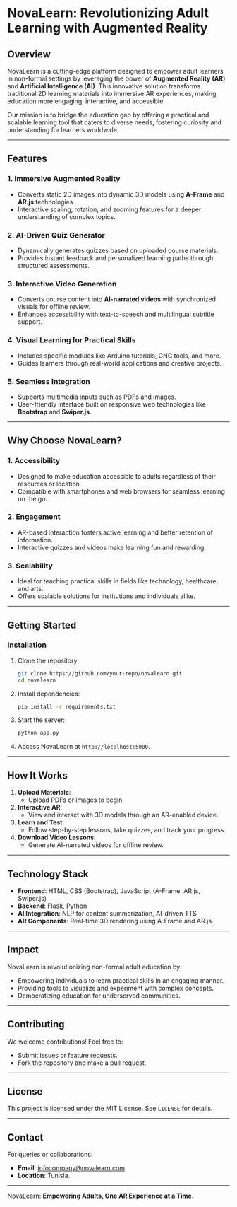 # **NovaLearn: Revolutionizing Adult Learning with Augmented Reality**

## **Overview**
NovaLearn is a cutting-edge platform designed to empower adult learners in non-formal settings by leveraging the power of **Augmented Reality (AR)** and **Artificial Intelligence (AI)**. This innovative solution transforms traditional 2D learning materials into immersive AR experiences, making education more engaging, interactive, and accessible.

Our mission is to bridge the education gap by offering a practical and scalable learning tool that caters to diverse needs, fostering curiosity and understanding for learners worldwide.

---

## **Features**

### **1. Immersive Augmented Reality**
- Converts static 2D images into dynamic 3D models using **A-Frame** and **AR.js** technologies.
- Interactive scaling, rotation, and zooming features for a deeper understanding of complex topics.

### **2. AI-Driven Quiz Generator**
- Dynamically generates quizzes based on uploaded course materials.
- Provides instant feedback and personalized learning paths through structured assessments.

### **3. Interactive Video Generation**
- Converts course content into **AI-narrated videos** with synchronized visuals for offline review.
- Enhances accessibility with text-to-speech and multilingual subtitle support.

### **4. Visual Learning for Practical Skills**
- Includes specific modules like Arduino tutorials, CNC tools, and more.
- Guides learners through real-world applications and creative projects.

### **5. Seamless Integration**
- Supports multimedia inputs such as PDFs and images.
- User-friendly interface built on responsive web technologies like **Bootstrap** and **Swiper.js**.

---

## **Why Choose NovaLearn?**

### **1. Accessibility**
- Designed to make education accessible to adults regardless of their resources or location.
- Compatible with smartphones and web browsers for seamless learning on the go.

### **2. Engagement**
- AR-based interaction fosters active learning and better retention of information.
- Interactive quizzes and videos make learning fun and rewarding.

### **3. Scalability**
- Ideal for teaching practical skills in fields like technology, healthcare, and arts.
- Offers scalable solutions for institutions and individuals alike.

---

## **Getting Started**

### **Installation**
1. Clone the repository:
   ```bash
   git clone https://github.com/your-repo/novalearn.git
   cd novalearn
   ```

2. Install dependencies:
   ```bash
   pip install -r requirements.txt
   ```

3. Start the server:
   ```bash
   python app.py
   ```

4. Access NovaLearn at `http://localhost:5000`.

---

## **How It Works**
1. **Upload Materials**:
   - Upload PDFs or images to begin.
2. **Interactive AR**:
   - View and interact with 3D models through an AR-enabled device.
3. **Learn and Test**:
   - Follow step-by-step lessons, take quizzes, and track your progress.
4. **Download Video Lessons**:
   - Generate AI-narrated videos for offline review.

---

## **Technology Stack**
- **Frontend**: HTML, CSS (Bootstrap), JavaScript (A-Frame, AR.js, Swiper.js)
- **Backend**: Flask, Python
- **AI Integration**: NLP for content summarization, AI-driven TTS
- **AR Components**: Real-time 3D rendering using A-Frame and AR.js.

---

## **Impact**
NovaLearn is revolutionizing non-formal adult education by:
- Empowering individuals to learn practical skills in an engaging manner.
- Providing tools to visualize and experiment with complex concepts.
- Democratizing education for underserved communities.

---

## **Contributing**
We welcome contributions! Feel free to:
- Submit issues or feature requests.
- Fork the repository and make a pull request.

---

## **License**
This project is licensed under the MIT License. See `LICENSE` for details.

---

## **Contact**
For queries or collaborations:
- **Email**: infocompany@novalearn.com
- **Location**: Tunisia.

---

NovaLearn: **Empowering Adults, One AR Experience at a Time.**

